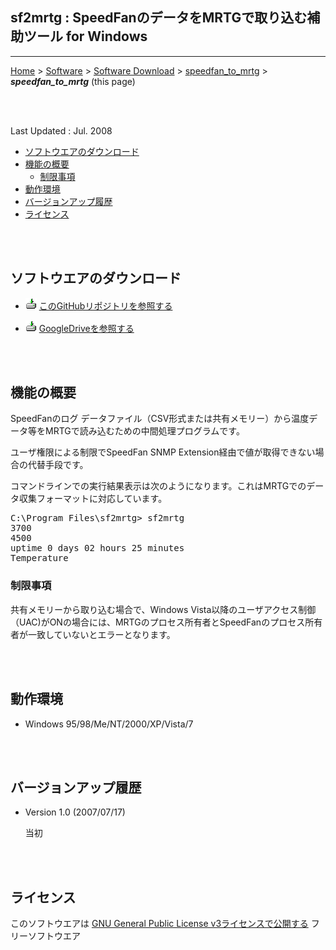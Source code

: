 ## sf2mrtg : SpeedFanのデータをMRTGで取り込む補助ツール for Windows<!-- omit in toc -->

---
[Home](https://oasis3855.github.io/webpage/) > [Software](https://oasis3855.github.io/webpage/software/index.html) > [Software Download](https://oasis3855.github.io/webpage/software/software-download.html) > [speedfan_to_mrtg](../speedfan_to_mrtg/README.md) > ***speedfan_to_mrtg*** (this page)

<br />
<br />

Last Updated : Jul. 2008

- [ソフトウエアのダウンロード](#ソフトウエアのダウンロード)
- [機能の概要](#機能の概要)
  - [制限事項](#制限事項)
- [動作環境](#動作環境)
- [バージョンアップ履歴](#バージョンアップ履歴)
- [ライセンス](#ライセンス)

<br />
<br />

## ソフトウエアのダウンロード

- ![download icon](../readme_pics/soft-ico-download-darkmode.gif)   [このGitHubリポジトリを参照する](../speedfan_to_mrtg/download) 

- ![download icon](../readme_pics/soft-ico-download-darkmode.gif)   [GoogleDriveを参照する](https://drive.google.com/drive/folders/0B7BSijZJ2TAHMjZjZDNjNGYtYzEwMC00OTc4LWExMDYtZmZjZmVjZGQ4MzI3?resourcekey=0-GrtqSQgImQN13d-TF1AVMw) 

<br />
<br />

## 機能の概要

SpeedFanのログ データファイル（CSV形式または共有メモリー）から温度データ等をMRTGで読み込むための中間処理プログラムです。

ユーザ権限による制限でSpeedFan SNMP Extension経由で値が取得できない場合の代替手段です。 

コマンドラインでの実行結果表示は次のようになります。これはMRTGでのデータ収集フォーマットに対応しています。

<pre>
C:\Program Files\sf2mrtg> sf2mrtg
3700
4500
uptime 0 days 02 hours 25 minutes
Temperature
</pre>

### 制限事項

共有メモリーから取り込む場合で、Windows Vista以降のユーザアクセス制御（UAC)がONの場合には、MRTGのプロセス所有者とSpeedFanのプロセス所有者が一致していないとエラーとなります。 

<br />
<br />

## 動作環境

- Windows 95/98/Me/NT/2000/XP/Vista/7 

<br />
<br />

## バージョンアップ履歴

- Version 1.0 (2007/07/17)

    当初

<br />
<br />

## ライセンス

このソフトウエアは [GNU General Public License v3ライセンスで公開する](https://gpl.mhatta.org/gpl.ja.html) フリーソフトウエア

